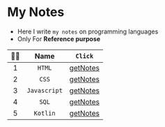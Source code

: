 # My Notes
- Here I write `my notes` on programming languages
- Only For **Reference purpose**

|😶‍🌫️|Name|`Click`|
|:-:|:-:|:-:|
|1|`HTML`|[getNotes](https://github.com/iamrahulkumar052/my-notes/tree/main/HTML/HTML%20Readme.md)|
|2|`CSS`|[getNotes](https://github.com/iamrahulkumar052/my-notes/tree/main/CSS/CSS%20Readme.md)|
|3|`Javascript`|[getNotes](https://github.com/iamrahulkumar052/my-notes/tree/main/JavaScript)|
|4|`SQL`|[getNotes](https://github.com/iamrahulkumar052/my-notes/tree/main/SQL)|
|5|`Kotlin`|[getNotes](https://github.com/iamrahulkumar052/my-notes/tree/main/Kotlin/Kotlin%20Readme.md)|
